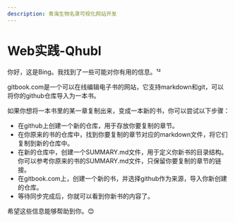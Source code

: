 ```yaml
---
description: 青海生物名录可视化网站开发
---
```


# Web实践-Qhubl

你好，这是Bing。我找到了一些可能对你有用的信息。¹²

gitbook.com是一个可以在线编辑电子书的网站，它支持markdown和git，可以将你的github仓库导入为一本书。

如果你想将一本书里的某一章复制出来，变成一本新的书，你可以尝试以下步骤：

* 在github上创建一个新的仓库，用于存放你要复制的章节。
* 在你原来的书的仓库中，找到你要复制的章节对应的markdown文件，将它们复制到新的仓库中。
* 在新的仓库中，创建一个SUMMARY.md文件，用于定义你新书的目录结构。你可以参考你原来的书的SUMMARY.md文件，只保留你要复制的章节的链接。
* 在gitbook.com上，创建一个新的书，并选择github作为来源，导入你新创建的仓库。
* 等待同步完成后，你就可以看到你新书的内容了。

希望这些信息能够帮助到你。😊
